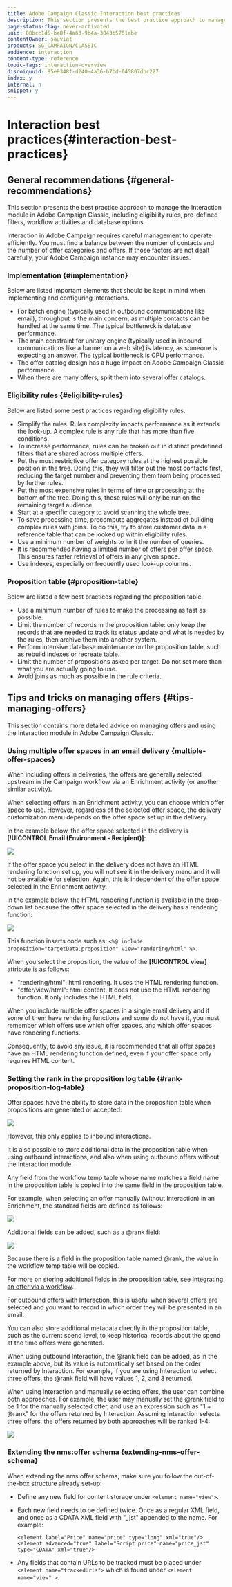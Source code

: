 ```yaml
---
title: Adobe Campaign Classic Interaction best practices
description: This section presents the best practice approach to manage the Interaction module in Adobe Campaign Classic.
page-status-flag: never-activated
uuid: 88bcc1d5-be8f-4a63-9b4a-3843b5751abe
contentOwner: sauviat
products: SG_CAMPAIGN/CLASSIC
audience: interaction
content-type: reference
topic-tags: interaction-overview
discoiquuid: 85e8348f-d240-4a36-b7bd-645807dbc227
index: y
internal: n
snippet: y
---
```


# Interaction best practices{#interaction-best-practices}

## General recommendations {#general-recommendations}

This section presents the best practice approach to manage the Interaction module in Adobe Campaign Classic, including eligibility rules, pre-defined filters, workflow activities and database options.

Interaction in Adobe Campaign requires careful management to operate efficiently. You must find a balance between the number of contacts and the number of offer categories and offers. If those factors are not dealt carefully, your Adobe Campaign instance may encounter issues.

### Implementation {#implementation}

Below are listed important elements that should be kept in mind when implementing and configuring interactions.

* For batch engine (typically used in outbound communications like email), throughput is the main concern, as multiple contacts can be handled at the same time. The typical bottleneck is database performance.
* The main constraint for unitary engine (typically used in inbound communications like a banner on a web site) is latency, as someone is expecting an answer. The typical bottleneck is CPU performance.
* The offer catalog design has a huge impact on Adobe Campaign Classic performance.
* When there are many offers, split them into several offer catalogs.

### Eligibility rules {#eligibility-rules}

Below are listed some best practices regarding eligibility rules.

* Simplify the rules. Rules complexity impacts performance as it extends the look-up. A complex rule is any rule that has more than five conditions.
* To increase performance, rules can be broken out in distinct predefined filters that are shared across multiple offers.
* Put the most restrictive offer category rules at the highest possible position in the tree. Doing this, they will filter out the most contacts first, reducing the target number and preventing them from being processed by further rules.
* Put the most expensive rules in terms of time or processing at the bottom of the tree. Doing this, these rules will only be run on the remaining target audience.
* Start at a specific category to avoid scanning the whole tree.
* To save processing time, precompute aggregates instead of building complex rules with joins. To do this, try to store customer data in a reference table that can be looked up within eligibility rules.
* Use a minimum number of weights to limit the number of queries.
* It is recommended having a limited number of offers per offer space. This ensures faster retrieval of offers in any given space.
* Use indexes, especially on frequently used look-up columns.

### Proposition table {#proposition-table}

Below are listed a few best practices regarding the proposition table.

* Use a minimum number of rules to make the processing as fast as possible.
* Limit the number of records in the proposition table: only keep the records that are needed to track its status update and what is needed by the rules, then archive them into another system.
* Perform intensive database maintenance on the proposition table, such as rebuild indexes or recreate table.
* Limit the number of propositions asked per target. Do not set more than what you are actually going to use.
* Avoid joins as much as possible in the rule criteria.

## Tips and tricks on managing offers {#tips-managing-offers}

This section contains more detailed advice on managing offers and using the Interaction module in Adobe Campaign Classic.

### Using multiple offer spaces in an email delivery {multiple-offer-spaces}

When including offers in deliveries, the offers are generally selected upstream in the Campaign workflow via an Enrichment activity (or another similar activity).

When selecting offers in an Enrichment activity, you can choose which offer space to use. However, regardless of the selected offer space, the delivery customization menu depends on the offer space set up in the delivery.

In the example below, the offer space selected in the delivery is **[!UICONTROL Email (Environment - Recipient)]**:

![](assets/Interaction-best-practices-offer-space-selected.png)

If the offer space you select in the delivery does not have an HTML rendering function set up, you will not see it in the delivery menu and it will not be available for selection. Again, this is independent of the offer space selected in the Enrichment activity.

In the example below, the HTML rendering function is available in the drop-down list because the offer space selected in the delivery has a rendering function:

![](assets/Interaction-best-practices-HTML-rendering.png)

This function inserts code such as: `<%@ include proposition="targetData.proposition" view="rendering/html" %>`.

When you select the proposition, the value of the **[!UICONTROL view]** attribute is as follows:
* "rendering/html": html rendering. It uses the HTML rendering function.
* "offer/view/html": html content. It does not use the HTML rendering function. It only includes the HTML field.

When you include multiple offer spaces in a single email delivery and if some of them have rendering functions and some do not have it, you must remember which offers use which offer spaces, and which offer spaces have rendering functions.

Consequently, to avoid any issue, it is recommended that all offer spaces have an HTML rendering function defined, even if your offer space only requires HTML content.

### Setting the rank in the proposition log table {#rank-proposition-log-table}

Offer spaces have the ability to store data in the proposition table when propositions are generated or accepted:

![](assets/Interaction-best-practices-offer-space-storage.png)

However, this only applies to inbound interactions.

It is also possible to store additional data in the proposition table when using outbound interactions, and also when using outbound offers without the Interaction module.

Any field from the workflow temp table whose name matches a field name in the proposition table is copied into the same field in the proposition table.

For example, when selecting an offer manually (without Interaction) in an Enrichment, the standard fields are defined as follows:

![](assets/Interaction-best-practices-manual-offer-std-fields.png)

Additional fields can be added, such as a @rank field:

![](assets/Interaction-best-practices-manual-offer-add-fields.png)

Because there is a field in the proposition table named @rank, the value in the workflow temp table will be copied.

For more on storing additional fields in the proposition table, see [Integrating an offer via a workflow](../../interaction/using/integrating-an-offer-via-a-workflow.md#storing-offer-rankings-and-weight).

For outbound offers with Interaction, this is useful when several offers are selected and you want to record in which order they will be presented in an email.

You can also store additional metadata directly in the proposition table, such as the current spend level, to keep historical records about the spend at the time offers were generated.

When using outbound Interaction, the @rank field can be added, as in the example above, but its value is automatically set based on the order returned by Interaction. For example, if you are using Interaction to select three offers, the @rank field will have values 1, 2, and 3 returned.

When using Interaction and manually selecting offers, the user can combine both approaches. For example, the user may manually set the @rank field to be 1 for the manually selected offer, and use an expression such as "1 + @rank" for the offers returned by Interaction. Assuming Interaction selects three offers, the offers returned by both approaches will be ranked 1-4:

![](assets/Interaction-best-practices-manual-offer-combined.png)

### Extending the nms:offer schema {extending-nms-offer-schema}

When extending the nms:offer schema, make sure you follow the out-of-the-box structure already set-up:
* Define any new field for content storage under `<element name="view">`.
* Each new field needs to be defined twice. Once as a regular XML field, and once as a CDATA XML field with "_jst" appended to the name. For example:

    ```
    <element label="Price" name="price" type="long" xml="true"/>
    <element advanced="true" label="Script price" name="price_jst" type="CDATA" xml="true"/>
    ```

* Any fields that contain URLs to be tracked must be placed under `<element name="trackedUrls">` which is found under `<element name="view" >`.